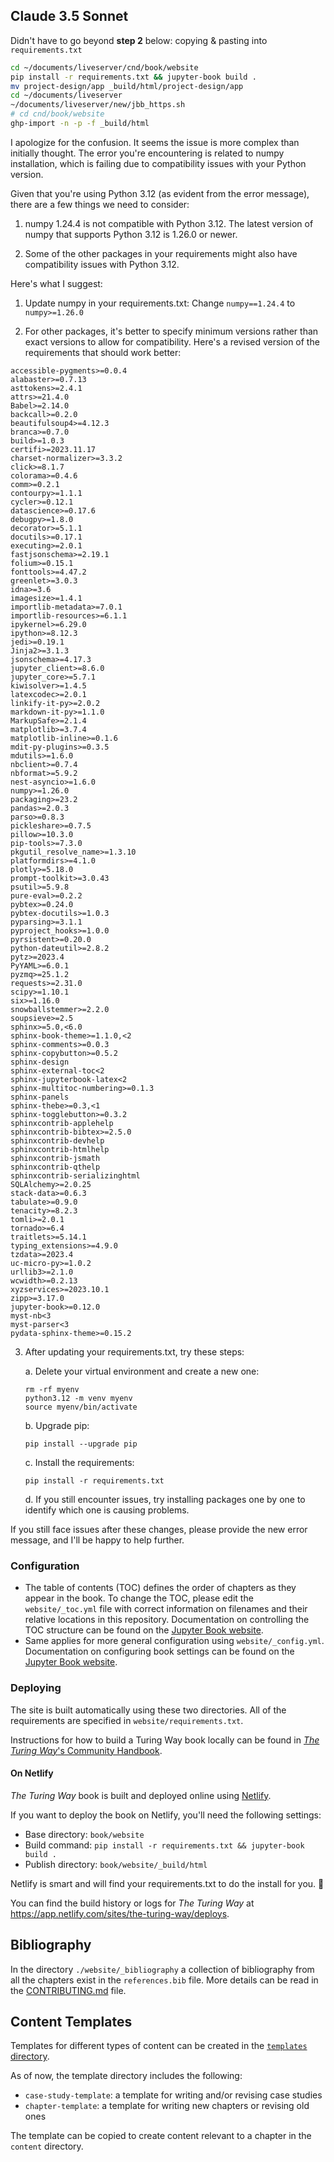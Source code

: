 ## Claude 3.5 Sonnet

Didn't have to go beyond **step 2** below: copying & pasting into `requirements.txt`

```sh
cd ~/documents/liveserver/cnd/book/website
pip install -r requirements.txt && jupyter-book build .
mv project-design/app _build/html/project-design/app
cd ~/documents/liveserver
~/documents/liveserver/new/jbb_https.sh
# cd cnd/book/website
ghp-import -n -p -f _build/html
```

I apologize for the confusion. It seems the issue is more complex than initially thought. The error you're encountering is related to numpy installation, which is failing due to compatibility issues with your Python version.

Given that you're using Python 3.12 (as evident from the error message), there are a few things we need to consider:

1. numpy 1.24.4 is not compatible with Python 3.12. The latest version of numpy that supports Python 3.12 is 1.26.0 or newer.

2. Some of the other packages in your requirements might also have compatibility issues with Python 3.12.

Here's what I suggest:

1. Update numpy in your requirements.txt:
   Change `numpy==1.24.4` to `numpy>=1.26.0`

2. For other packages, it's better to specify minimum versions rather than exact versions to allow for compatibility. Here's a revised version of the requirements that should work better:

```
accessible-pygments>=0.0.4
alabaster>=0.7.13
asttokens>=2.4.1
attrs>=21.4.0
Babel>=2.14.0
backcall>=0.2.0
beautifulsoup4>=4.12.3
branca>=0.7.0
build>=1.0.3
certifi>=2023.11.17
charset-normalizer>=3.3.2
click>=8.1.7
colorama>=0.4.6
comm>=0.2.1
contourpy>=1.1.1
cycler>=0.12.1
datascience>=0.17.6
debugpy>=1.8.0
decorator>=5.1.1
docutils>=0.17.1
executing>=2.0.1
fastjsonschema>=2.19.1
folium>=0.15.1
fonttools>=4.47.2
greenlet>=3.0.3
idna>=3.6
imagesize>=1.4.1
importlib-metadata>=7.0.1
importlib-resources>=6.1.1
ipykernel>=6.29.0
ipython>=8.12.3
jedi>=0.19.1
Jinja2>=3.1.3
jsonschema>=4.17.3
jupyter_client>=8.6.0
jupyter_core>=5.7.1
kiwisolver>=1.4.5
latexcodec>=2.0.1
linkify-it-py>=2.0.2
markdown-it-py>=1.1.0
MarkupSafe>=2.1.4
matplotlib>=3.7.4
matplotlib-inline>=0.1.6
mdit-py-plugins>=0.3.5
mdutils>=1.6.0
nbclient>=0.7.4
nbformat>=5.9.2
nest-asyncio>=1.6.0
numpy>=1.26.0
packaging>=23.2
pandas>=2.0.3
parso>=0.8.3
pickleshare>=0.7.5
pillow>=10.3.0
pip-tools>=7.3.0
pkgutil_resolve_name>=1.3.10
platformdirs>=4.1.0
plotly>=5.18.0
prompt-toolkit>=3.0.43
psutil>=5.9.8
pure-eval>=0.2.2
pybtex>=0.24.0
pybtex-docutils>=1.0.3
pyparsing>=3.1.1
pyproject_hooks>=1.0.0
pyrsistent>=0.20.0
python-dateutil>=2.8.2
pytz>=2023.4
PyYAML>=6.0.1
pyzmq>=25.1.2
requests>=2.31.0
scipy>=1.10.1
six>=1.16.0
snowballstemmer>=2.2.0
soupsieve>=2.5
sphinx>=5.0,<6.0
sphinx-book-theme>=1.1.0,<2
sphinx-comments>=0.0.3
sphinx-copybutton>=0.5.2
sphinx-design
sphinx-external-toc<2
sphinx-jupyterbook-latex<2
sphinx-multitoc-numbering>=0.1.3
sphinx-panels
sphinx-thebe>=0.3,<1
sphinx-togglebutton>=0.3.2
sphinxcontrib-applehelp
sphinxcontrib-bibtex>=2.5.0
sphinxcontrib-devhelp
sphinxcontrib-htmlhelp
sphinxcontrib-jsmath
sphinxcontrib-qthelp
sphinxcontrib-serializinghtml
SQLAlchemy>=2.0.25
stack-data>=0.6.3
tabulate>=0.9.0
tenacity>=8.2.3
tomli>=2.0.1
tornado>=6.4
traitlets>=5.14.1
typing_extensions>=4.9.0
tzdata>=2023.4
uc-micro-py>=1.0.2
urllib3>=2.1.0
wcwidth>=0.2.13
xyzservices>=2023.10.1
zipp>=3.17.0
jupyter-book>=0.12.0
myst-nb<3
myst-parser<3
pydata-sphinx-theme>=0.15.2
```

3. After updating your requirements.txt, try these steps:
   
   a. Delete your virtual environment and create a new one:
      ```
      rm -rf myenv
      python3.12 -m venv myenv
      source myenv/bin/activate
      ```

   b. Upgrade pip:
      ```
      pip install --upgrade pip
      ```

   c. Install the requirements:
      ```
      pip install -r requirements.txt
      ```

   d. If you still encounter issues, try installing packages one by one to identify which one is causing problems.

If you still face issues after these changes, please provide the new error message, and I'll be happy to help further.

### Configuration

- The table of contents (TOC) defines the order of chapters as they appear in the book.
To change the TOC, please edit the `website/_toc.yml` file with correct information on filenames and their relative locations in this repository.
Documentation on controlling the TOC structure can be found on the [Jupyter Book website](https://jupyterbook.org/customize/toc.html).
- Same applies for more general configuration using `website/_config.yml`.
Documentation on configuring book settings can be found on the [Jupyter Book website](https://jupyterbook.org/customize/config.html).

### Deploying

The site is built automatically using these two directories. All of the requirements are specified in `website/requirements.txt`.

Instructions for how to build a Turing Way book locally can be found in [_The Turing Way_'s Community Handbook](https://book.the-turing-way.org/community-handbook/local-build).

#### On Netlify

_The Turing Way_ book is built and deployed online using [Netlify](https://www.netlify.com/).

If you want to deploy the book on Netlify, you'll need the following settings:

- Base directory: `book/website`
- Build command: `pip install -r requirements.txt && jupyter-book build .`
- Publish directory: `book/website/_build/html`

Netlify is smart and will find your requirements.txt to do the install for you. :slightly_smiling_face:

You can find the build history or logs for _The Turing Way_ at https://app.netlify.com/sites/the-turing-way/deploys.

## Bibliography

In the directory `./website/_bibliography` a collection of bibliography from all the chapters exist in the `references.bib` file.
More details can be read in the [CONTRIBUTING.md](https://github.com/the-turing-way/the-turing-way/blob/main/CONTRIBUTING.md#referencing-and-citing) file.

## Content Templates

Templates for different types of content can be created in the [`templates` directory](./templates).

As of now, the template directory includes the following:
* `case-study-template`: a template for writing and/or revising case studies
* `chapter-template`: a template for writing new chapters or revising old ones

The template can be copied to create content relevant to a chapter in the `content` directory.
